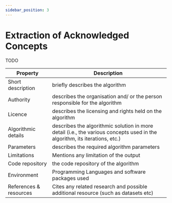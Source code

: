 ```yaml
---
sidebar_position: 3
---
```


# Extraction of Acknowledged Concepts
<span className="todo">TODO</span>

| Property  | Description |
| --- | --- |
| Short description  | briefly describes the algorithm |
| Authority  | describes the organisation and/ or the person responsible for the algorithm  |
| Licence  | describes the licensing and rights held on the algorithm  |
| Algorithmic details | describes the algorithmic solution in more detail (i.e., the various concepts used in the algorithm, its iterations, etc.) |
| Parameters | describes the required algorithm parameters |
| Limitations | Mentions any limitation of the output |
| Code repository | the code repository of the algorithm |
| Environment | Programming Languages and software packages used |
| References & resources | Cites any related research and possible additional resource (such as datasets etc) |






